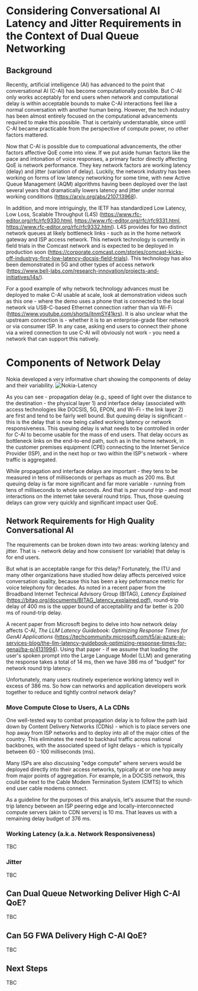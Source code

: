 # Considering Conversational AI Latency and Jitter Requirements in the Context of Dual Queue Networking

## Background

Recently, artificial intelligence (AI) has advanced to the point that conversational AI (C-AI) has become computationally possible. But C-AI only works 
acceptably for end users when network and computational delay is within acceptable bounds to make C-AI interactions feel like a normal conversation with 
another human being. However, the tech industry has been almost entirely focused on the computational advancements required to make this possible. That is certainly 
understanable, since until C-AI became practicable from the perspective of compute power, no other factors mattered. 

Now that C-AI is possible due to compuational advancements, the other factors affective QoE come into view. If we put aside human factors like the pace and intonation 
of voice responses, a primary factor directly affecting QoE is network performance. They key network factors are working latency (delay) and jitter (variation of 
delay). Luckily, the network industry has been working on forms of low latency networking for some time, with new Active Queue Management (AQM) algorithms having 
been deployed over the last several years that dramatically lowers latency and jitter under normal working conditions (https://arxiv.org/abs/2107.13968).

In addition, and more intriguingly, the IETF has standardized Low Latency, Low Loss, Scalable Throughput (L4S) 
(https://www.rfc-editor.org/rfc/rfc9330.html, https://www.rfc-editor.org/rfc/rfc9331.html, https://www.rfc-editor.org/rfc/rfc9332.html). L4S provides for two 
distinct network queues at likely bottleneck links - such as in the home network gateway and ISP access network. This network technology is currently in field 
trials in the Comcast network and is expected to be deployed in production soon 
(https://corporate.comcast.com/stories/comcast-kicks-off-industrys-first-low-latency-docsis-field-trials). This technology has also been demonstrated in 5G 
and other types of access network (https://www.bell-labs.com/research-innovation/projects-and-initiatives/l4s/).

For a good example of why network technology advances must be deployed to make C-AI usable at scale, look at demonstration videos such as this one - where the 
demo uses a phone that is connected to the local network via USB-C-based Ethernet connection rather than via Wi-Fi (https://www.youtube.com/shorts/itnmSY41krs). 
It is also unclear what the upstream connection is - whether it is to an enterprise-grade fiber network or via consumer ISP. In any case, asking end 
users to connect their phone via a wired connection to use C-AI will obviously not work - you need a network that can support this natively. 

# Components of Network Delay 

Nokia developed a very informative chart showing the components of delay and their variability. ![Nokia-Latency](https://github.com/jlivingood/IETF-L4S-Deployment/assets/8984861/d7142472-7936-4eb2-9031-804b32679cdb)

As you can see - propagation delay (e.g., speed of light over the distance to the destination - the physical layer 1) and interface delay (associated with access technologies like DOCSIS, 5G, EPON, and Wi-Fi - the link layer 2) are first and tend to be fairly well bound. But queuing delay is significant - this is the 
delay that is now being called working latency or network responsiveness. This queuing delay is what needs to be controlled in order for C-AI to become 
usable for the mass of end users. That delay occurs as bottleneck links on the end-to-end path, such as in the home network, in the customer premises equipment 
(CPE) connecting to the Internet Service Provider (ISP), and in the next hop or two within the ISP's network - where traffic is aggregated. 

While propagation and interface delays are important - they tens to be measured in tens of milliseconds or perhaps as much as 200 ms. But queuing delay is 
far more significant and far more variable - running from tens of milliseconds to whole seconds. And that is *per round trip* - and most interactions 
on the internet take several round trips. Thus, those queuing delays can grow very quickly and significant impact user QoE. 

## Network Requirements for High Quality Conversational AI

The requirements can be broken down into two areas: working latency and jitter. That is - network delay and how consisent (or variable) that delay is for end users. 

But what is an acceptable range for this delay? Fortunately, the ITU and many other organizations have studied how delay affects perceived voice conversation 
quality, because this has been a key peformance metric for voice telephony for decades. As noted in a recent paper from the Broadband Internet Technical Advisory 
Group (BITAG), *Latency Explained* (https://bitag.org/documents/BITAG_latency_explained.pdf), round-trip delay of 400 ms is the upper bound of acceptability and 
far better is 200 ms of round-trip delay. 

A recent paper from Microsoft begins to delve into how network delay affects C-AI, *The LLM Latency Guidebook: Optimizing Response Times for GenAI Applications* (https://techcommunity.microsoft.com/t5/ai-azure-ai-services-blog/the-llm-latency-guidebook-optimizing-response-times-for-genai/ba-p/4131994). Using that paper - 
if we assume that loading the user's spoken prompt into the Large Language Model (LLM) and generating the response takes a total of 14 ms, then we have 386 ms of 
"budget" for network round trip latency. 

Unfortunately, many users routinely experience working latency well in excess of 386 ms. So how can networks and application developers work together to reduce and tightly control network delay?

### Move Compute Close to Users, A La CDNs

One well-tested way to combat propagation delay is to follow the path laid down by Content Delivery Networks (CDNs) - which is to place servers one hop away from 
ISP networks and to deploy into all of the major cities of the country. This eliminates the need to backhaul traffic across national backbones, with the associated speed of light delays - which is typically between 60 - 100 milliseconds (ms).

Many ISPs are also discussing "edge compute" where servers would be deployed directly into their access networks, typically at or one hop away from major 
points of aggregation. For example, in a DOCSIS network, this could be next to the Cable Modem Termination System (CMTS) to which end user cable modems connect. 

As a guideline for the purposes of this analysis, let's assume that the round-trip latency between an ISP peering edge and locally-interconnected 
compute servers (akin to CDN servers) is 10 ms. That leaves us with a remaining delay budget of 376 ms.

### Working Latency (a.k.a. Network Responsiveness)

TBC

### Jitter 

TBC

## Can Dual Queue Networking Deliver High C-AI QoE?

TBC

## Can 5G FWA Delivery High C-AI QoE?

TBC

## Next Steps

TBC

